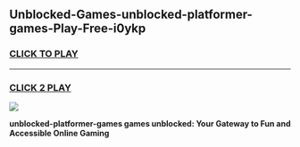 
## Unblocked-Games-unblocked-platformer-games-Play-Free-i0ykp
<h3>
<a href="https://premium76.site?title=unblocked-platformer-games&ref=23A">CLICK TO PLAY</a></h3>
<hr>

<h3>
<a href="https://premium76.site?title=unblocked-platformer-games&ref=23A">CLICK 2 PLAY</a>
  
</h3>

<a href="https://premium76.site?title=unblocked-platformer-games&ref=23A"><img src="https://clearcache.store/games.png"></a>


**unblocked-platformer-games games unblocked: Your Gateway to Fun and Accessible Online Gaming**
